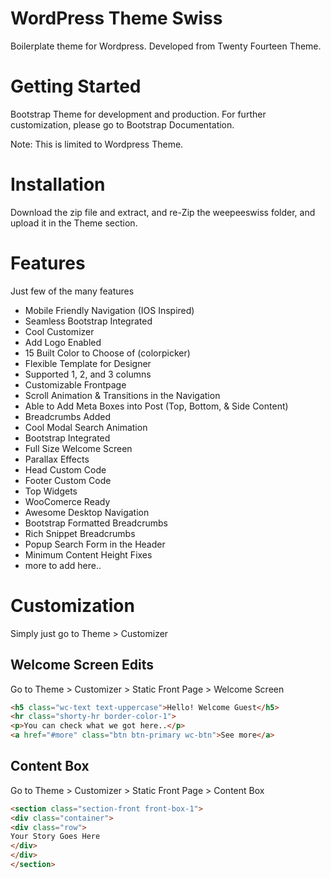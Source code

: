 # WordPress Theme Swiss 
Boilerplate theme for Wordpress. Developed from Twenty Fourteen Theme. 

# Getting Started
Bootstrap Theme for development and production. For further customization, please go to Bootstrap Documentation.

Note: This is limited to Wordpress Theme. 

# Installation 
Download the zip file and extract, and re-Zip the weepeeswiss folder, and upload it in the Theme section.

# Features
Just few of the many features
* Mobile Friendly Navigation (IOS Inspired)
* Seamless Bootstrap Integrated
* Cool Customizer
* Add Logo Enabled
* 15 Built Color to Choose of (colorpicker)
* Flexible Template for Designer
* Supported 1, 2, and 3 columns
* Customizable Frontpage
* Scroll Animation & Transitions in the Navigation
* Able to Add Meta Boxes into Post (Top, Bottom, & Side Content)
* Breadcrumbs Added	
* Cool Modal Search Animation
* Bootstrap Integrated
* Full Size Welcome Screen
* Parallax Effects
* Head Custom Code
* Footer Custom Code
* Top Widgets
* WooComerce Ready
* Awesome Desktop Navigation
* Bootstrap Formatted Breadcrumbs
* Rich Snippet Breadcrumbs
* Popup Search Form in the Header
* Minimum Content Height Fixes
* more to add here.. 

# Customization #
Simply just go to Theme > Customizer 

## Welcome Screen Edits ##
Go to Theme > Customizer > Static Front Page > Welcome Screen

```html
<h5 class="wc-text text-uppercase">Hello! Welcome Guest</h5>
<hr class="shorty-hr border-color-1">
<p>You can check what we got here..</p>
<a href="#more" class="btn btn-primary wc-btn">See more</a>
```

## Content Box ##
Go to Theme > Customizer > Static Front Page > Content Box

```html
<section class="section-front front-box-1">
<div class="container">
<div class="row">
Your Story Goes Here
</div>
</div>
</section>
```
